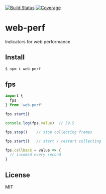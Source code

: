 [![Build Status](https://travis-ci.org/kaelzhang/web-perf.svg?branch=master)](https://travis-ci.org/kaelzhang/web-perf)
[![Coverage](https://codecov.io/gh/kaelzhang/web-perf/branch/master/graph/badge.svg)](https://codecov.io/gh/kaelzhang/web-perf)
<!-- optional appveyor tst
[![Windows Build Status](https://ci.appveyor.com/api/projects/status/github/kaelzhang/web-perf?branch=master&svg=true)](https://ci.appveyor.com/project/kaelzhang/web-perf)
-->
<!-- optional npm version
[![NPM version](https://badge.fury.io/js/web-perf.svg)](http://badge.fury.io/js/web-perf)
-->
<!-- optional npm downloads
[![npm module downloads per month](http://img.shields.io/npm/dm/web-perf.svg)](https://www.npmjs.org/package/web-perf)
-->
<!-- optional dependency status
[![Dependency Status](https://david-dm.org/kaelzhang/web-perf.svg)](https://david-dm.org/kaelzhang/web-perf)
-->

# web-perf

Indicators for web performance

## Install

```sh
$ npm i web-perf
```

## fps

```js
import {
  fps
} from 'web-perf'

fps.start()

console.log(fps.value)  // 59.5

fps.stop()    // stop collecting frames

fps.start()   // start / restart collecting

fps.callback = value => {
  // invoked every second
}
```

## License

MIT
